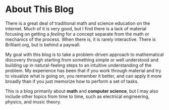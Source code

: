 # About This Blog

There is a great deal of traditional math and science education on the internet. Much of it is very good, but I find there is a lack of material focusing on getting a *feeling* for a concept separate from the math or mechanics of the process. When there is, it is rarely interactive. There is Brilliant.org, but is behind a paywall.

My goal with this blog is to take a problem-driven approach to mathematical discovery through starting from something simple or well understood and building up in natural-feeling steps to an intuitive understanding of the problem. My experience has been that if you work through material and try to visualize what is going on, you remember it better, and can apply it more broadly than if you just memorize how to perform a set of tasks.

This is a blog primarily about **math** and **computer science**, but I may also include other topics from time to time, such as electrical engineering, physics, and music theory.

